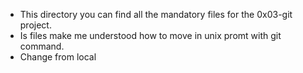 * This directory you can find all the mandatory files for the 0x03-git project.
* Is files make me understood how to move in unix promt with git command.
* Change from local
